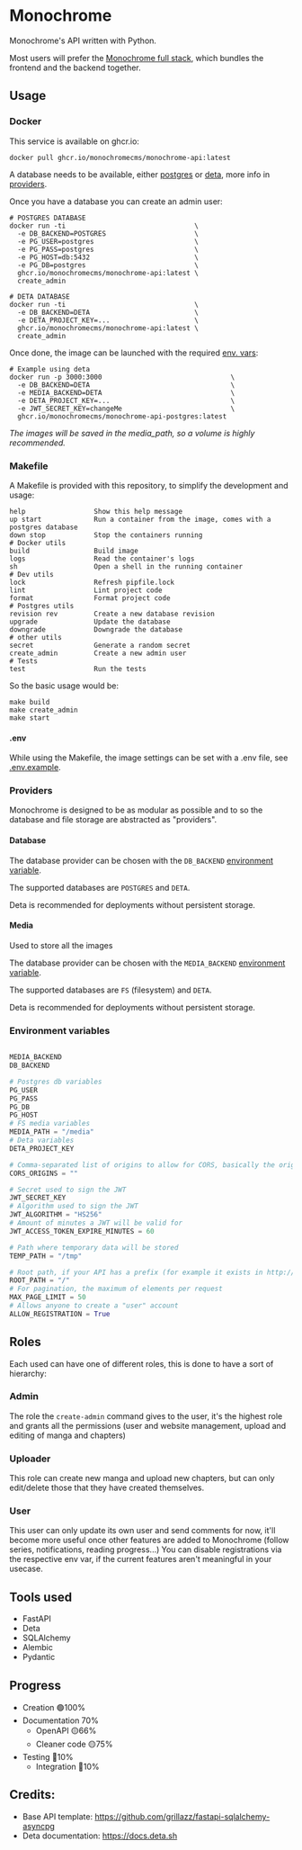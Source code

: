 # Monochrome

Monochrome's API written with Python.

Most users will prefer the [Monochrome full stack](https://github.com/MonochromeCMS/Monochrome), which bundles the frontend and the backend together.

## Usage

### Docker

This service is available on ghcr.io:

```shell
docker pull ghcr.io/monochromecms/monochrome-api:latest
```

A database needs to be available, either [postgres](https://hub.docker.com/_/postgres/) or [deta](https://web.deta.sh/),
more info in [providers](#providers).

Once you have a database you can create an admin user:

```shell
# POSTGRES DATABASE
docker run -ti                                \
  -e DB_BACKEND=POSTGRES                      \
  -e PG_USER=postgres                         \
  -e PG_PASS=postgres                         \
  -e PG_HOST=db:5432                          \
  -e PG_DB=postgres                           \
  ghcr.io/monochromecms/monochrome-api:latest \
  create_admin

# DETA DATABASE
docker run -ti                                \
  -e DB_BACKEND=DETA                          \
  -e DETA_PROJECT_KEY=...                     \
  ghcr.io/monochromecms/monochrome-api:latest \
  create_admin
```

Once done, the image can be launched with the required [env. vars](#environment-variables):

```shell
# Example using deta
docker run -p 3000:3000                                \
  -e DB_BACKEND=DETA                                   \
  -e MEDIA_BACKEND=DETA                                \
  -e DETA_PROJECT_KEY=...                              \
  -e JWT_SECRET_KEY=changeMe                           \
  ghcr.io/monochromecms/monochrome-api-postgres:latest
```

_The images will be saved in the media_path, so a volume is highly recommended._

### Makefile

A Makefile is provided with this repository, to simplify the development and usage:

```
help                 Show this help message
up start             Run a container from the image, comes with a postgres database
down stop            Stop the containers running
# Docker utils
build                Build image
logs                 Read the container's logs
sh                   Open a shell in the running container
# Dev utils
lock                 Refresh pipfile.lock
lint                 Lint project code
format               Format project code
# Postgres utils
revision rev         Create a new database revision
upgrade              Update the database
downgrade            Downgrade the database
# other utils
secret               Generate a random secret
create_admin         Create a new admin user
# Tests
test                 Run the tests
```

So the basic usage would be:

```shell
make build
make create_admin
make start
```

#### .env

While using the Makefile, the image settings can be set with a .env file, see [.env.example](.env.example).

### Providers

Monochrome is designed to be as modular as possible and to so the database and file storage are abstracted as "providers".

#### Database

The database provider can be chosen with the `DB_BACKEND` [environment variable](#environment-variables).

The supported databases are `POSTGRES` and `DETA`.

Deta is recommended for deployments without persistent storage.

#### Media

Used to store all the images

The database provider can be chosen with the `MEDIA_BACKEND` [environment variable](#environment-variables).

The supported databases are `FS` (filesystem) and `DETA`.

Deta is recommended for deployments without persistent storage.

### Environment variables

```python

MEDIA_BACKEND
DB_BACKEND

# Postgres db variables
PG_USER
PG_PASS
PG_DB
PG_HOST
# FS media variables
MEDIA_PATH = "/media"
# Deta variables
DETA_PROJECT_KEY

# Comma-separated list of origins to allow for CORS, basically the origin of your frontend
CORS_ORIGINS = ""

# Secret used to sign the JWT
JWT_SECRET_KEY
# Algorithm used to sign the JWT
JWT_ALGORITHM = "HS256"
# Amount of minutes a JWT will be valid for
JWT_ACCESS_TOKEN_EXPIRE_MINUTES = 60

# Path where temporary data will be stored
TEMP_PATH = "/tmp"

# Root path, if your API has a prefix (for example it exists in http://example.com/api) this needs to be changed
ROOT_PATH = "/"
# For pagination, the maximum of elements per request
MAX_PAGE_LIMIT = 50
# Allows anyone to create a "user" account
ALLOW_REGISTRATION = True
```

## Roles

Each used can have one of different roles, this is done to have a sort of hierarchy:

### Admin

The role the `create-admin` command gives to the user,
it's the highest role and grants all the permissions (user and website management, upload and editing of manga and chapters)

### Uploader

This role can create new manga and upload new chapters, but can only edit/delete those
that they have created themselves.

### User

This user can only update its own user and send comments for now, it'll become more useful once other features
are added to Monochrome (follow series, notifications, reading progress...)
You can disable registrations via the respective env var, if the current features aren't meaningful in your usecase.

## Tools used

- FastAPI
- Deta
- SQLAlchemy
- Alembic
- Pydantic

## Progress

- Creation 🟢100%
- Documentation 70%
  - OpenAPI 🟡66%
  - Cleaner code 🟡75%
- Testing 🔴10%
  - Integration 🔴10%

## Credits:

- Base API template: https://github.com/grillazz/fastapi-sqlalchemy-asyncpg
- Deta documentation: https://docs.deta.sh
